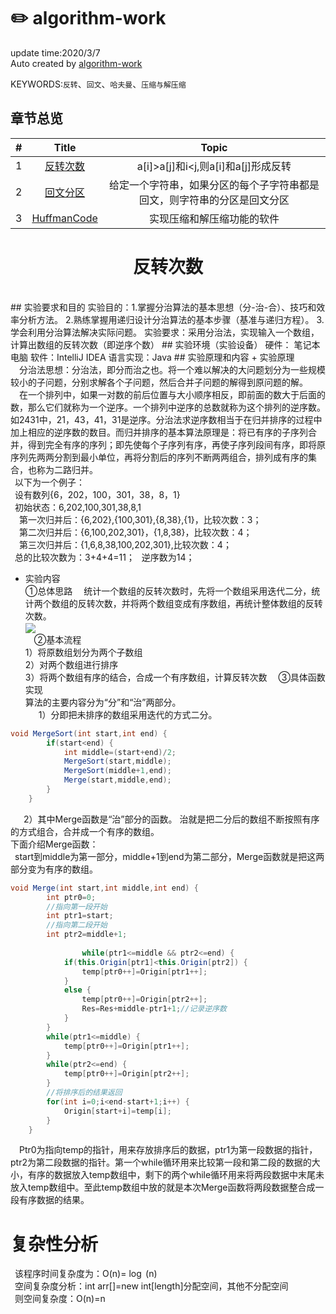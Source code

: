 # :pencil2: algorithm-work
update time:2020/3/7</br>
Auto created by [algorithm-work](https://github.com/liyuanbo1997/algorithm-work)

KEYWORDS:`反转`、`回文`、`哈夫曼`、`压缩与解压缩`</br>
## 章节总览</br>
| # | Title | Topic |
|:---:|:---:|:---:|
| 1 | [反转次数](./反转次数) | a[i]>a[j]和i<j,则a[i]和a[j]形成反转 |
| 2 |[回文分区](./Dynamic_program) |  给定一个字符串，如果分区的每个子字符串都是回文，则字符串的分区是回文分区 |
| 3 | [HuffmanCode](./HuffmanCode) | 实现压缩和解压缩功能的软件

 <h1 align="center">反转次数</h1></br>
 ## 实验要求和目的
    实验目的：1.掌握分治算法的基本思想（分-治-合）、技巧和效率分析方法。
          2.熟练掌握用递归设计分治算法的基本步骤（基准与递归方程）。 
          3.学会利用分治算法解决实际问题。 
    实验要求：采用分治法，实现输入一个数组，计算出数组的反转次数（即逆序个数）
## 实验环境（实验设备）
    硬件： 笔记本电脑
    软件：IntelliJ IDEA 
    语言实现：Java
## 实验原理和内容
+ 实验原理</br>
&emsp;分治法思想：分治法，即分而治之也。将一个难以解决的大问题划分为一些规模较小的子问题，分别求解各个子问题，然后合并子问题的解得到原问题的解。</br>
&emsp;在一个排列中，如果一对数的前后位置与大小顺序相反，即前面的数大于后面的数，那么它们就称为一个逆序。一个排列中逆序的总数就称为这个排列的逆序数。如2431中，21，43，41，31是逆序。分治法求逆序数相当于在归并排序的过程中加上相应的逆序数的数目。而归并排序的基本算法原理是：将已有序的子序列合并，得到完全有序的序列；即先使每个子序列有序，再使子序列段间有序，即将原序列先两两分割到最小单位，再将分割后的序列不断两两组合，排列成有序的集合，也称为二路归并。</br>
&ensp;以下为一个例子：</br>
&ensp;设有数列{6，202，100，301，38，8，1}</br>
&ensp;初始状态：6,202,100,301,38,8,1</br>
&emsp;第一次归并后：{6,202},{100,301},{8,38},{1}，比较次数：3；</br>
&emsp;第二次归并后：{6,100,202,301}，{1,8,38}，比较次数：4；</br>
&emsp;第三次归并后：{1,6,8,38,100,202,301},比较次数：4；</br>
&ensp;总的比较次数为：3+4+4=11；
&ensp;逆序数为14；

+ 实验内容</br>
①总体思路
&emsp;统计一个数组的反转次数时，先将一个数组采用迭代二分，统计两个数组的反转次数，并将两个数组变成有序数组，再统计整体数组的反转次数。</br>
<img align="center" src="https://picturestr.oss-cn-shanghai.aliyuncs.com/img/20200307221236.png"/></br>
&emsp;②基本流程</br>
1）将原数组划分为两个子数组</br>
2）对两个数组进行排序</br>
3）将两个数组有序的结合，合成一个有序数组，计算反转次数
&emsp;③具体函数实现</br>
算法的主要内容分为“分”和“治”两部分。</br>
&emsp;&ensp;1）分即把未排序的数组采用迭代的方式二分。
```Java
void MergeSort(int start,int end) {
		if(start<end) {
			int middle=(start+end)/2;
			MergeSort(start,middle);
			MergeSort(middle+1,end);
			Merge(start,middle,end);
		}
	}
```
&ensp;&emsp;2）其中Merge函数是“治”部分的函数。
治就是把二分后的数组不断按照有序的方式组合，合并成一个有序的数组。</br>
下面介绍Merge函数：</br>
&ensp;start到middle为第一部分，middle+1到end为第二部分，Merge函数就是把这两部分变为有序的数组。

```Java
void Merge(int start,int middle,int end) {
		int ptr0=0;
		//指向第一段开始
		int ptr1=start;
		//指向第二段开始
		int ptr2=middle+1;
		
				while(ptr1<=middle && ptr2<=end) {
			if(this.Origin[ptr1]<this.Origin[ptr2]) {
				temp[ptr0++]=Origin[ptr1++];
			}
			else {
				temp[ptr0++]=Origin[ptr2++];
				Res=Res+middle-ptr1+1;//记录逆序数
			}
		}
		while(ptr1<=middle) {
			temp[ptr0++]=Origin[ptr1++];
		}
		while(ptr2<=end) {
			temp[ptr0++]=Origin[ptr2++];
		}
		//将排序后的结果返回
		for(int i=0;i<end-start+1;i++) {
			Origin[start+i]=temp[i];
		}	
	}
  ```
  
&emsp;Ptr0为指向temp的指针，用来存放排序后的数据，ptr1为第一段数据的指针，ptr2为第二段数据的指针。第一个while循环用来比较第一段和第二段的数据的大小，有序的数据放入temp数组中，剩下的两个while循环用来将两段数据中末尾未放入temp数组中。至此temp数组中放的就是本次Merge函数将两段数据整合成一段有序数据的结果。
# 复杂性分析
&ensp;该程序时间复杂度为：O(n)= $\log$ (n)</br>
&ensp;空间复杂度分析：int arr[]=new int[length]分配空间，其他不分配空间</br>
&ensp;则空间复杂度：O(n)=n
